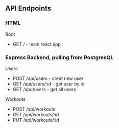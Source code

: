 ## API Endpoints

### HTML

Root
- GET / - main react app

### Express Backend, pulling from PostgresQL

Users

- POST /api/users - creat new user
- GET /api/users/:id - get user by id
- GET /apu/users - get all users

Workouts

- POST /api/workouts
- GET /api/workouts/:id
- PUT /api/workouts/:id
